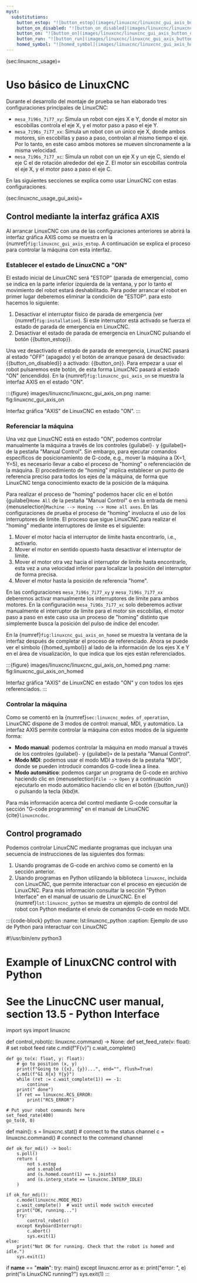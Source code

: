 ```yaml
---
myst:
  substitutions:
    button_estop: "![button_estop](images/linuxcnc/linuxcnc_gui_axis_button_estop.png){height=\"16px\"}"
    button_on_disabled: "![button_on_disabled](images/linuxcnc/linuxcnc_gui_axis_button_on_disabled.png){height=\"16px\"}"
    button_on: "![button_on](images/linuxcnc/linuxcnc_gui_axis_button_on.png){height=\"16px\"}"
    button_run: "![button_run](images/linuxcnc/linuxcnc_gui_axis_button_run.png){height=\"16px\"}"
    homed_symbol: "![homed_symbol](images/linuxcnc/linuxcnc_gui_axis_homed_symbol.png){height=\"16px\"}"
---
```


(sec:linuxcnc_usage)=
# Uso básico de LinuxCNC

Durante el desarrollo del montaje de prueba se han elaborado tres
configuraciones principales de LinuxCNC:

- `mesa_7i96s_7i77_xy`: Simula un robot con ejes X e Y, donde el motor
    sin escobillas controla el eje X, y el motor paso a paso el eje Y.
- `mesa_7i96s_7i77_xx`: Simula un robot con un único eje X, donde
    ambos motores, sin escobillas y paso a paso, controlan al mismo
    tiempo el eje. Por lo tanto, en este caso ambos motores se mueven
    síncronamente a la misma velocidad.
- `mesa_7i96s_7i77_xc`: Simula un robot con un eje X y un eje C,
    siendo el eje C el de rotación alrededor del eje Z. El motor sin
    escobillas controla el eje X, y el motor paso a paso el eje C.

En las siguientes secciones se explica como usar LinuxCNC con estas
configuraciones.

(sec:linuxcnc_usage_gui_axis)=
## Control mediante la interfaz gráfica AXIS

Al arrancar LinuxCNC con una de las configuraciones anteriores se abrirá
la interfaz gráfica AXIS como se muestra en la
{numref}`fig:linuxcnc_gui_axis_estop`. A
continuación se explica el proceso para controlar la máquina con esta
interfaz.

### Establecer el estado de LinuxCNC a "ON"

El estado inicial de LinuxCNC será "ESTOP" (parada de emergencia),
como se indica en la parte inferior izquierda de la ventana, y por lo
tanto el movimiento del robot estará deshabilitado. Para poder arrancar
el robot en primer lugar deberemos eliminar la condición de "ESTOP".
para esto hacemos lo siguiente:

1. Desactivar el interruptor físico de parada de emergencia (ver
    {numref}`fig:installation`). Si este
    interruptor está activado se fuerza el estado de parada de
    emergencia en LinuxCNC.
2. Desactivar el estado de parada de emergencia en LinuxCNC pulsando el
    botón {{button_estop}}.

Una vez desactivado el estado de parada de emergencia, LinuxCNC pasará
al estado "OFF" (apagado) y el botón de arranque pasará de
desactivado: {{button_on_disabled}} a activado: {{button_on}}.
Para empezar a usar el robot pulsaremos este botón, de esta forma
LinuxCNC pasará al estado "ON" (encendido). En la
{numref}`fig:linuxcnc_gui_axis_on` se muestra
la interfaz AXIS en el estado "ON".

:::{figure} images/linuxcnc/linuxcnc_gui_axis_on.png
:name: fig:linuxcnc_gui_axis_on

Interfaz gráfica "AXIS" de LinuxCNC en estado "ON".
:::

### Referenciar la máquina

Una vez que LinuxCNC está en estado "ON", podemos controlar
manualmente la máquina a través de los controles {guilabel}`-` y {guilabel}`+` de la pestaña
"Manual Control". Sin embargo, para ejecutar comandos específicos de
posicionamiento de G-code, e.g., mover la máquina a (X=1, Y=5), es
necesario llevar a cabo el proceso de "homing" o referenciación de la
máquina. El procedimiento de "homing" implica establecer un punto de
referencia preciso para todos los ejes de la máquina, de forma que
LinuxCNC tenga conocimiento exacto de la posición de la máquina.

Para realizar el proceso de "homing" podemos hacer clic en el botón
{guilabel}`Home All` de la pestaña "Manual
Control" o en la entrada de menú
{menuselection}`Machine --> Homing --> Home all axes`. En las configuraciones de prueba el proceso de
"homing" involucra el uso de los interruptores de límite. El proceso
que sigue LinuxCNC para realizar el "homing" mediante interruptores de
límite es el siguiente:

1. Mover el motor hacia el interruptor de límite hasta encontrarlo,
    i.e., activarlo.
2. Mover el motor en sentido opuesto hasta desactivar el interruptor de
    límite.
3. Mover el motor otra vez hacia el interruptor de límite hasta
    encontrarlo, esta vez a una velocidad inferior para localizar la
    posición del interruptor de forma precisa.
4. Mover el motor hasta la posición de referencia "home".

En las configuraciones `mesa_7i96s_7i77_xy` y `mesa_7i96s_7i77_xx`
deberemos activar manualmente los interruptores de límite para ambos
motores. En la configuración `mesa_7i96s_7i77_xc` solo deberemos activar
manualmente el interruptor de límite para el motor sin escobillas, el
motor paso a paso en este caso usa un proceso de "homing" distinto que
simplemente busca la posición del pulso de índice del encoder.

En la {numref}`fig:linuxcnc_gui_axis_on_homed`
se muestra la ventana de la interfaz después de completar el proceso de
referenciado. Ahora se puede ver el símbolo {{homed_symbol}}
al lado de la información de los ejes X e Y en el área de visualización,
lo que indica que los ejes están referenciados.

:::{figure} images/linuxcnc/linuxcnc_gui_axis_on_homed.png
:name: fig:linuxcnc_gui_axis_on_homed

Interfaz gráfica "AXIS" de LinuxCNC en estado "ON" y con todos los ejes referenciados.
:::

### Controlar la máquina

Como se comentó en la
{numref}`sec:linuxcnc_modes_of_operation`,
LinuxCNC dispone de 3 modos de control: manual, MDI, y automático. La
interfaz AXIS permite controlar la máquina con estos modos de la
siguiente forma:

- **Modo manual**: podemos controlar la máquina en modo manual a
    través de los controles {guilabel}`-` y
    {guilabel}`+` de la pestaña "Manual
    Control".
- **Modo MDI**: podemos usar el modo MDI a través de la pestaña
    "MDI", donde se pueden introducir comandos G-code línea a línea.
- **Modo automático**: podemos cargar un programa de G-code en archivo
    haciendo clic en {menuselection}`File --> Open` y a continuación ejecutarlo en modo automático haciendo clic en el botón {{button_run}}
    o pulsando la tecla {kbd}`R`.

Para más información acerca del control mediante G-code consultar la
sección "G-code programming" en el manual de LinuxCNC
{cite}`linuxcncdoc`.

## Control programado

Podemos controlar LinuxCNC mediante programas que incluyan una secuencia
de instrucciones de las siguientes dos formas:

1. Usando programas de G-code en archivo como se comentó en la sección
    anterior.
2. Usando programas en Python utilizando la biblioteca `linuxcnc`,
    incluida con LinuxCNC, que permite interactuar con el proceso en
    ejecución de LinuxCNC. Para más información consultar la sección
    "Python Interface" en el manual de usuario de LinuxCNC. En el
    {numref}`lst:linuxcnc_python` se muestra un
    ejemplo de control del robot con Python mediante el envío de
    comandos G-code en modo MDI.

:::{code-block} python
:name: lst:linuxcnc_python
:caption: Ejemplo de uso de Python para interactuar con LinuxCNC

#!/usr/bin/env python3
# Example of LinuxCNC control with Python
# See the LinucCNC user manual, section 13.5 - Python Interface

import sys
import linuxcnc


def control_robot(c: linuxcnc.command) -> None:
    def set_feed_rate(v: float):
        # set robot feed rate
        c.mdi(f"F{v}")
        c.wait_complete()

    def go_to(x: float, y: float):
        # go to position (x, y)
        print(f"Going to ({x}, {y})...", end="", flush=True)
        c.mdi(f"G1 X{x} Y{y}")
        while (ret := c.wait_complete(1)) == -1:
            continue
        print(" done")
        if ret == linuxcnc.RCS_ERROR:
            print("RCS_ERROR")

    # Put your robot commands here
    set_feed_rate(400)
    go_to(0, 0)


def main():
    s = linuxcnc.stat()  # connect to the status channel
    c = linuxcnc.command()  # connect to the command channel

    def ok_for_mdi() -> bool:
        s.poll()
        return (
            not s.estop
            and s.enabled
            and (s.homed.count(1) == s.joints)
            and (s.interp_state == linuxcnc.INTERP_IDLE)
        )

    if ok_for_mdi():
        c.mode(linuxcnc.MODE_MDI)
        c.wait_complete()  # wait until mode switch executed
        print("OK, running...")
        try:
            control_robot(c)
        except KeyboardInterrupt:
            c.abort()
            sys.exit(1)
    else:
        print("Not OK for running. Check that the robot is homed and idle.")
        sys.exit(1)


if __name__ == "__main__":
    try:
        main()
    except linuxcnc.error as e:
        print("error: ", e)
        print("is LinuxCNC running?")
        sys.exit(1)
:::
